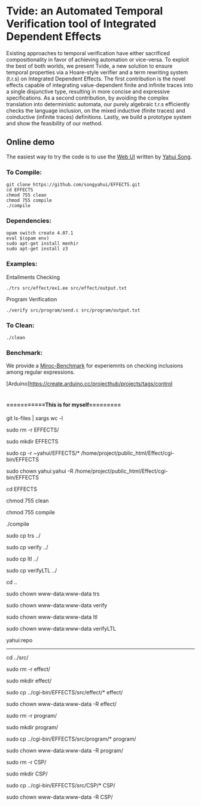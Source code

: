 # Tvide: an Automated Temporal Verification tool of Integrated Dependent Effects

Existing approaches to temporal verification have either sacrificed compositionality in favor of achieving automation or vice-versa. To exploit the best of both worlds, we present Tvide, a new solution to ensure temporal properties via a Hoare-style verifier and a term rewriting system (t.r.s) on Integrated Dependent Effects. The first contribution is the novel effects capable of integrating value-dependent finite and infinite traces into a single disjunctive type, resulting in more concise and expressive specifications. As a second contribution, by avoiding the complex translation into deterministic automata, our purely algebraic t.r.s efficiently checks the language inclusion, on the mixed inductive (finite traces) and coinductive (infinite traces) definitions. Lastly, we build a prototype system and show the feasibility of our method.

## Online demo

The easiest way to try the code is to use the [Web UI](http://loris-5.d2.comp.nus.edu.sg/Effect/index.html?ex=send_valid&type=c&options=sess) written
by [Yahui Song](https://www.comp.nus.edu.sg/~yahuis/).

### To Compile:

```
git clone https://github.com/songyahui/EFFECTS.git
cd EFFECTS
chmod 755 clean 
chmod 755 compile 
./compile
```

### Dependencies:

```
opam switch create 4.07.1
eval $(opam env)
sudo apt-get install menhir
sudo apt-get install z3
```

### Examples:

Entailments Checking 

```
./trs src/effect/ex1.ee src/effect/output.txt 
```

Program Verification

```
./verify src/program/send.c src/program/output.txt
```

### To Clean:

``` 
./clean
```

### Benchmark:

We provide a [Miroc-Benchmark](http://loris-5.d2.comp.nus.edu.sg/Effect/BenchMark.zip) for experiemnts on checking inclusions among regular expressions.

[Arduino]https://create.arduino.cc/projecthub/projects/tags/control

# 


#### ===========This is for myself=========




git ls-files | xargs wc -l

sudo rm -r EFFECTS/

sudo mkdir EFFECTS

sudo cp -r  ~yahui/EFFECTS/* /home/project/public_html/Effect/cgi-bin/EFFECTS

sudo chown yahui:yahui -R /home/project/public_html/Effect/cgi-bin/EFFECTS

cd EFFECTS

chmod 755 clean

chmod 755 compile


./compile

sudo cp trs ../

sudo cp verify ../

sudo cp ltl ../

sudo cp verifyLTL ../

cd ..

sudo chown www-data:www-data trs 

sudo chown www-data:www-data verify

sudo chown www-data:www-data ltl

sudo chown www-data:www-data verifyLTL

yahui:repo

----------------------

cd ../src/

sudo rm -r effect/

sudo mkdir effect/

sudo cp ../cgi-bin/EFFECTS/src/effect/* effect/

sudo chown www-data:www-data -R effect/

sudo rm -r program/

sudo mkdir program/

sudo cp ../cgi-bin/EFFECTS/src/program/* program/

sudo chown www-data:www-data -R program/

sudo rm -r CSP/

sudo mkdir CSP/

sudo cp ../cgi-bin/EFFECTS/src/CSP/* CSP/

sudo chown www-data:www-data -R CSP/



